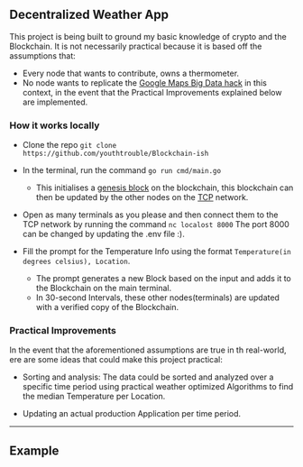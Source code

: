## Decentralized Weather App
This project is being built to ground my basic knowledge of crypto and the Blockchain. It is not necessarily practical 
because it is based off the assumptions that:  
- Every node that wants to  contribute, owns a thermometer.
- No node wants to replicate the [Google Maps Big Data hack](https://news.artnet.com/art-world/artist-simon-weckert-google-map-hack-1769187) in this context, in the event that the Practical Improvements
explained below are implemented.
  
### How it works locally

- Clone the repo `git clone https://github.com/youthtrouble/Blockchain-ish`
- In the terminal, run the command `go run cmd/main.go` 
  - This initialises a [genesis block](https://www.investopedia.com/terms/g/genesis-block.asp#:~:text=A%20Genesis%20Block%20is%20the,occur%20on%20a%20blockchain%20network.) on the blockchain, this blockchain can then be updated by the other nodes
on the [TCP](https://en.wikipedia.org/wiki/Transmission_Control_Protocol) network.

- Open as many terminals as you please and then connect them to the TCP network by  running the command
`nc localost 8000` The port 8000 can be changed by updating the .env file :).
  
- Fill the prompt for the Temperature Info using the format `Temperature(in degrees celsius), Location`.
    - The prompt generates a new Block based on the input and adds it to the Blockchain on the main terminal. 
    -  In 30-second Intervals, these other nodes(terminals)
   are updated with a verified copy of the Blockchain.
  

### Practical Improvements

In the event that the aforementioned assumptions are true in th real-world, ere are some ideas
 that could make this project practical:

- Sorting and analysis: The data could be sorted and analyzed over a specific time period using practical weather optimized Algorithms
 to find the median Temperature per Location.
  
- Updating an actual production Application per time period.

---

## Example


